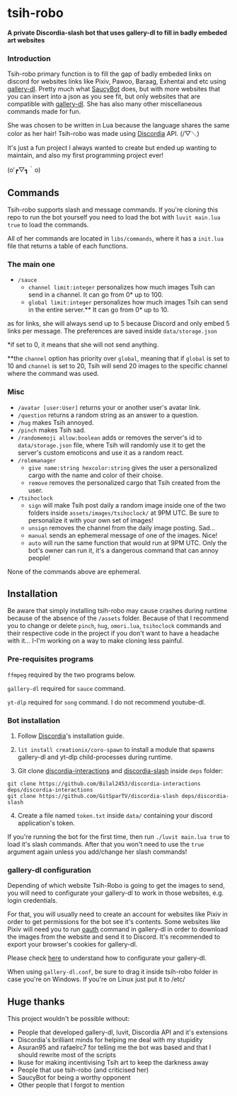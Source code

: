 # tsih-robo

**A private Discordia-slash bot that uses gallery-dl to fill in badly embeded art websites**

### Introduction

Tsih-robo primary function is to fill the gap of badly embeded links on discord for websites links like Pixiv, Pawoo, Baraag, Exhentai and etc using [gallery-dl](https://github.com/mikf/gallery-dl). Pretty much what [SaucyBot](https://github.com/Sn0wCrack/saucybot-discord) does, but with more websites that you can insert into a json as you see fit, but only websites that are compatible with [gallery-dl](https://github.com/mikf/gallery-dl). She has also many other miscellaneous commands made for fun.

She was chosen to be written in Lua because the language shares the same color as her hair! Tsih-robo was made using [Discordia](https://github.com/SinisterRectus/discordia) API. (/▽＼)

It's just a fun project I always wanted to create but ended up wanting to maintain, and also my first programming project ever!

(o′┏▽┓｀o)

## Commands

Tsih-robo supports slash and message commands. If you're cloning this repo to run the bot yourself you need to load the bot with `luvit main.lua true` to load the commands.

All of her commands are located in `libs/commands`, where it has a `init.lua` file that returns a table of each functions.

### The main one

- `/sauce`
    - `channel limit:integer` personalizes how much images Tsih can send in a channel. It can go from 0* up to 100.
    - `global limit:integer` personalizes how much images Tsih can send in the entire server.** It can go from 0* up to 10.

as for links, she will always send up to 5 because Discord and only embed 5 links per message. The preferences are saved inside `data/storage.json`

*if set to 0, it means that she will not send anything.

**the `channel` option has priority over `global`, meaning that if `global` is set to 10 and `channel` is set to 20, Tsih will send 20 images to the specific channel where the command was used.

### Misc

- `/avatar [user:User]` returns your or another user's avatar link.
- `/question` returns a random string as an answer to a question.
- `/hug` makes Tsih annoyed.
- `/pinch` makes Tsih sad.
- `/randomemoji allow:boolean` adds or removes the server's id to `data/storage.json` file, where Tsih will randomly use it to get the server's custom emoticons and use it as a random react.
- `/rolemanager`
    - `give name:string hexcolor:string` gives the user a personalized cargo with the name and color of their choise.
    - `remove` removes the personalized cargo that Tsih created from the user.
- `/tsihoclock`
    - `sign` will make Tsih post daily a random image inside one of the two folders inside `assets/images/tsihoclock/` at 9PM UTC. Be sure to personalize it with your own set of images!
    - `unsign` removes the channel from the daily image posting. Sad...
    - `manual` sends an ephemeral message of one of the images. Nice!
    - `auto` will run the same function that would run at 9PM UTC. Only the bot's owner can run it, it's a dangerous command that can annoy people!

None of the commands above are ephemeral.

## Installation

Be aware that simply installing tsih-robo may cause crashes during runtime because of the absence of the `/assets` folder. Because of that I recommend you to change or delete `pinch`, `hug`, `omori.lua`, `tsihoclock` commands and their respective code in the project if you don't want to have a headache with it... I-I'm working on a way to make cloning less painful.

### Pre-requisites programs

`ffmpeg` required by the two programs below.

`gallery-dl` required for `sauce` command.

`yt-dlp` required for `song` command. I do not recommend youtube-dl.

### Bot installation

1. Follow [Discordia](https://github.com/SinisterRectus/discordia)'s installation guide.

2. `lit install creationix/coro-spawn` to install a module that spawns gallery-dl and yt-dlp child-processes during runtime.

3. Git clone [discordia-interactions](https://github.com/Bilal2453/discordia-interactions) and [discordia-slash](https://github.com/GitSparTV/discordia-slash) inside `deps` folder:

```
git clone https://github.com/Bilal2453/discordia-interactions deps/discordia-interactions
git clone https://github.com/GitSparTV/discordia-slash deps/discordia-slash
```

4. Create a file named `token.txt` inside `data/` containing your discord application's token.

If you're running the bot for the first time, then run `./luvit main.lua true` to load it's slash commands. After that you won't need to use the `true` argument again unless you add/change her slash commands!

### gallery-dl configuration

Depending of which website Tsih-Robo is going to get the images to send, you will need to configurate your gallery-dl to work in those websites, e.g. login credentials.

For that, you will usually need to create an account for websites like Pixiv in order to get permissions for the bot see it's contents.
Some websites like Pixiv will need you to run [oauth](https://github.com/mikf/gallery-dl#oauth) command in gallery-dl in order to download the images from the website and send it to Discord.
It's recommended to export your browser's cookies for gallery-dl.

Please check [here](https://github.com/mikf/gallery-dl#configuration) to understand how to configurate your gallery-dl.

When using `gallery-dl.conf`, be sure to drag it inside tsih-robo folder in case you're on Windows. If you're on Linux just put it to /etc/

## Huge thanks

This project wouldn't be possible without:

- People that developed gallery-dl, luvit, Discordia API and it's extensions
- Discordia's brilliant minds for helping me deal with my stupidity
- Asuran95 and rafaelrc7 for telling me the bot was based and that I should rewrite most of the scripts
- Ikuse for making incentivising Tsih art to keep the darkness away
- People that use tsih-robo (and criticised her)
- SaucyBot for being a worthy opponent
- Other people that I forgot to mention
